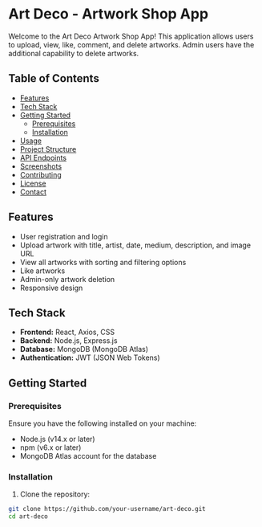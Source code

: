 # Art Deco - Artwork Shop App

Welcome to the Art Deco Artwork Shop App! This application allows users to upload, view, like, comment, and delete artworks. Admin users have the additional capability to delete artworks.

## Table of Contents

- [Features](#features)
- [Tech Stack](#tech-stack)
- [Getting Started](#getting-started)
  - [Prerequisites](#prerequisites)
  - [Installation](#installation)
- [Usage](#usage)
- [Project Structure](#project-structure)
- [API Endpoints](#api-endpoints)
- [Screenshots](#screenshots)
- [Contributing](#contributing)
- [License](#license)
- [Contact](#contact)

## Features

- User registration and login
- Upload artwork with title, artist, date, medium, description, and image URL
- View all artworks with sorting and filtering options
- Like artworks
- Admin-only artwork deletion
- Responsive design

## Tech Stack

- **Frontend:** React, Axios, CSS
- **Backend:** Node.js, Express.js
- **Database:** MongoDB (MongoDB Atlas)
- **Authentication:** JWT (JSON Web Tokens)

## Getting Started

### Prerequisites

Ensure you have the following installed on your machine:

- Node.js (v14.x or later)
- npm (v6.x or later)
- MongoDB Atlas account for the database

### Installation

1. Clone the repository:

```bash
git clone https://github.com/your-username/art-deco.git
cd art-deco
